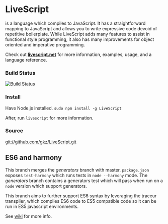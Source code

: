 # LiveScript
is a language which compiles to JavaScript. It has a straightforward mapping to JavaScript and allows you to write expressive code devoid of repetitive boilerplate. While LiveScript adds many features to assist in functional style programming, it also has many improvements for object oriented and imperative programming.

Check out **[livescript.net](http://livescript.net)** for more information, examples, usage, and a language reference.

### Build Status
[![Build Status](https://travis-ci.org/gkz/LiveScript.png?branch=master)](https://travis-ci.org/gkz/LiveScript)

### Install
Have Node.js installed. `sudo npm install -g LiveScript`

After, run `livescript` for more information.


### Source
[git://github.com/gkz/LiveScript.git](git://github.com/gkz/LiveScript.git)


## ES6 and harmony

This branch merges the *generators* branch with master.
`package.json` exposes `test-harmony` which runs tests in `node --harmony` mode.
The *generators* branch contains a generators test which will pass when run on a `node` version which support generators.

This branch aims to further support ES6 syntax by leveraging the traceur transpiler, which compiles ES6 code to ES5 compatible code so it
can be run in ES5 javascript environments.

See [wiki](https://github.com/kristianmandrup/LiveScript/wiki) for more info.
